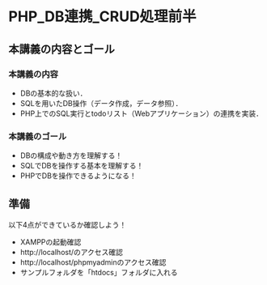 # PHP_DB連携_CRUD処理前半

## 本講義の内容とゴール

### 本講義の内容

- DBの基本的な扱い．
- SQLを用いたDB操作（データ作成，データ参照）．
- PHP上でのSQL実行とtodoリスト（Webアプリケーション）の連携を実装．

### 本講義のゴール

- DBの構成や動き方を理解する！
- SQLでDBを操作する基本を理解する！
- PHPでDBを操作できるようになる！


## 準備

以下4点ができているか確認しよう！

- XAMPPの起動確認
- http://localhost/のアクセス確認
- http://localhost/phpmyadminのアクセス確認
- サンプルフォルダを「htdocs」フォルダに入れる
